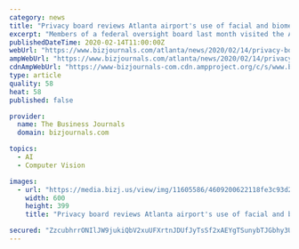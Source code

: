 ```yaml
---
category: news
title: "Privacy board reviews Atlanta airport's use of facial and biometric tech"
excerpt: "Members of a federal oversight board last month visited the Atlanta airport to weigh the balance of aviation security versus individual privacy. The agency’s review is ongoing, but questions about transparency did arise from the visit."
publishedDateTime: 2020-02-14T11:00:00Z
webUrl: "https://www.bizjournals.com/atlanta/news/2020/02/14/privacy-board-reviews-atlanta-airports-use-of.html"
ampWebUrl: "https://www.bizjournals.com/atlanta/news/2020/02/14/privacy-board-reviews-atlanta-airports-use-of.amp.html"
cdnAmpWebUrl: "https://www-bizjournals-com.cdn.ampproject.org/c/s/www.bizjournals.com/atlanta/news/2020/02/14/privacy-board-reviews-atlanta-airports-use-of.amp.html"
type: article
quality: 58
heat: 58
published: false

provider:
  name: The Business Journals
  domain: bizjournals.com

topics:
  - AI
  - Computer Vision

images:
  - url: "https://media.bizj.us/view/img/11605586/4609200622118fe3c93d2k*600xx2048-1365-0-0.jpg"
    width: 600
    height: 399
    title: "Privacy board reviews Atlanta airport's use of facial and biometric tech"

secured: "ZzcubhrrONIlJW9jukiQbV2xuUFXrtnJDUfJyTsSf2xAEYgTSunybTJGbhy3UnohRi9b0QedefPVQ80Xhs0qvR/UyGDa6ZXeQZX6BcUjoEA/TbBt8uVhsDchH3kFQtEBKGx543PpTFKUTyWmlw9RX/8U+HioLSzLE2uYeYsLP/Q98viTW3axmT6SbLr89CwJ8tqxIBOPPQnNdomb3TYZYdR1WfgNBgn08V3VcL+xSy10YKS5hUud6JlHOG4xEcHX+1ecLtfBuxfSIfMPdv4aDQE1jygYyhuGIwPjkLvVl+S+7aimljTwlDMfv9mIaf57;SAqmg8FQj8ph9ehyr+0ePw=="
---
```


